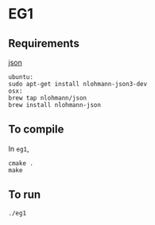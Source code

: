 # EG1

## Requirements
[json](https://github.com/nlohmann/json)

```
ubuntu:
sudo apt-get install nlohmann-json3-dev
osx:
brew tap nlohmann/json
brew install nlohmann-json
```

## To compile
In `eg1`,

```
cmake .
make
```

## To run
```
./eg1
```
